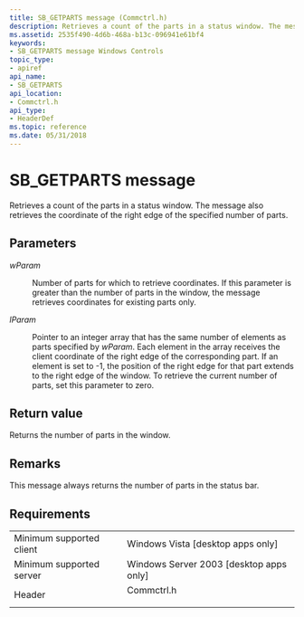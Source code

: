 ```yaml
---
title: SB_GETPARTS message (Commctrl.h)
description: Retrieves a count of the parts in a status window. The message also retrieves the coordinate of the right edge of the specified number of parts.
ms.assetid: 2535f490-4d6b-468a-b13c-096941e61bf4
keywords:
- SB_GETPARTS message Windows Controls
topic_type:
- apiref
api_name:
- SB_GETPARTS
api_location:
- Commctrl.h
api_type:
- HeaderDef
ms.topic: reference
ms.date: 05/31/2018
---
```


# SB\_GETPARTS message

Retrieves a count of the parts in a status window. The message also retrieves the coordinate of the right edge of the specified number of parts.

## Parameters

<dl> <dt>

*wParam* 
</dt> <dd>

Number of parts for which to retrieve coordinates. If this parameter is greater than the number of parts in the window, the message retrieves coordinates for existing parts only.

</dd> <dt>

*lParam* 
</dt> <dd>

Pointer to an integer array that has the same number of elements as parts specified by *wParam*. Each element in the array receives the client coordinate of the right edge of the corresponding part. If an element is set to -1, the position of the right edge for that part extends to the right edge of the window. To retrieve the current number of parts, set this parameter to zero.

</dd> </dl>

## Return value

Returns the number of parts in the window.

## Remarks

This message always returns the number of parts in the status bar.

## Requirements



|                                     |                                                                                       |
|-------------------------------------|---------------------------------------------------------------------------------------|
| Minimum supported client<br/> | Windows Vista \[desktop apps only\]<br/>                                        |
| Minimum supported server<br/> | Windows Server 2003 \[desktop apps only\]<br/>                                  |
| Header<br/>                   | <dl> <dt>Commctrl.h</dt> </dl> |



 

 






